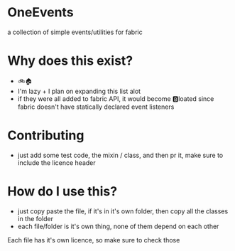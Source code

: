 # OneEvents
a collection of simple events/utilities for fabric

# Why does this exist?
  - 🚲🏠
  - I'm lazy + I plan on expanding this list alot
  - if they were all added to fabric API, it would become :b:loated since fabric doesn't have statically declared event listeners
# Contributing
  - just add some test code, the mixin / class, and then pr it, make sure to include the licence header
# How do I use this?
  - just copy paste the file, if it's in it's own folder, then copy all the classes in the folder
  - each file/folder is it's own thing, none of them depend on each other

Each file has it's own licence, so make sure to check those
